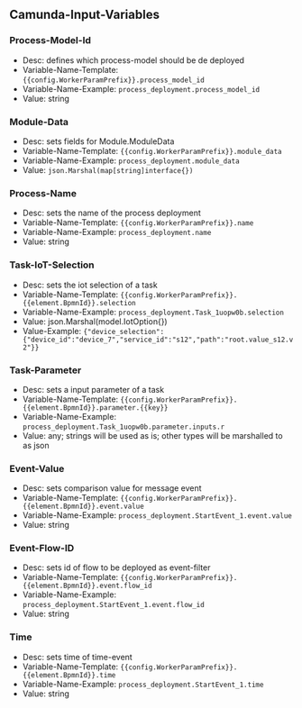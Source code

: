
## Camunda-Input-Variables

### Process-Model-Id

- Desc: defines which process-model should be de deployed
- Variable-Name-Template: `{{config.WorkerParamPrefix}}.process_model_id`
- Variable-Name-Example: `process_deployment.process_model_id`
- Value: string

### Module-Data

- Desc: sets fields for Module.ModuleData
- Variable-Name-Template: `{{config.WorkerParamPrefix}}.module_data`
- Variable-Name-Example: `process_deployment.module_data`
- Value: `json.Marshal(map[string]interface{})`


### Process-Name

- Desc: sets the name of the process deployment
- Variable-Name-Template: `{{config.WorkerParamPrefix}}.name`
- Variable-Name-Example: `process_deployment.name`
- Value: string

### Task-IoT-Selection

- Desc: sets the iot selection of a task
- Variable-Name-Template: `{{config.WorkerParamPrefix}}.{{element.BpmnId}}.selection`
- Variable-Name-Example: `process_deployment.Task_1uopw0b.selection`
- Value: json.Marshal(model.IotOption{})
- Value-Example: `{"device_selection":{"device_id":"device_7","service_id":"s12","path":"root.value_s12.v2"}}`

### Task-Parameter

- Desc: sets a input parameter of a task
- Variable-Name-Template: `{{config.WorkerParamPrefix}}.{{element.BpmnId}}.parameter.{{key}}`
- Variable-Name-Example: `process_deployment.Task_1uopw0b.parameter.inputs.r`
- Value: any; strings will be used as is; other types will be marshalled to as json

### Event-Value

- Desc: sets comparison value for message event
- Variable-Name-Template: `{{config.WorkerParamPrefix}}.{{element.BpmnId}}.event.value`
- Variable-Name-Example: `process_deployment.StartEvent_1.event.value`
- Value: string

### Event-Flow-ID

- Desc: sets id of flow to be deployed as event-filter
- Variable-Name-Template: `{{config.WorkerParamPrefix}}.{{element.BpmnId}}.event.flow_id`
- Variable-Name-Example: `process_deployment.StartEvent_1.event.flow_id`
- Value: string

### Time

- Desc: sets time of time-event
- Variable-Name-Template: `{{config.WorkerParamPrefix}}.{{element.BpmnId}}.time`
- Variable-Name-Example: `process_deployment.StartEvent_1.time`
- Value: string